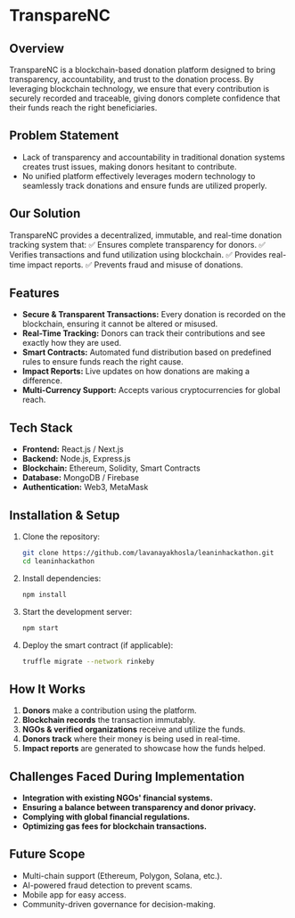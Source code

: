 # TranspareNC



## Overview

TranspareNC is a blockchain-based donation platform designed to bring transparency, accountability, and trust to the donation process. By leveraging blockchain technology, we ensure that every contribution is securely recorded and traceable, giving donors complete confidence that their funds reach the right beneficiaries.

## Problem Statement

- Lack of transparency and accountability in traditional donation systems creates trust issues, making donors hesitant to contribute.
- No unified platform effectively leverages modern technology to seamlessly track donations and ensure funds are utilized properly.

## Our Solution

TranspareNC provides a decentralized, immutable, and real-time donation tracking system that:
✅ Ensures complete transparency for donors.
✅ Verifies transactions and fund utilization using blockchain.
✅ Provides real-time impact reports.
✅ Prevents fraud and misuse of donations.

## Features

- **Secure & Transparent Transactions:** Every donation is recorded on the blockchain, ensuring it cannot be altered or misused.
- **Real-Time Tracking:** Donors can track their contributions and see exactly how they are used.
- **Smart Contracts:** Automated fund distribution based on predefined rules to ensure funds reach the right cause.
- **Impact Reports:** Live updates on how donations are making a difference.
- **Multi-Currency Support:** Accepts various cryptocurrencies for global reach.

## Tech Stack

- **Frontend:** React.js / Next.js
- **Backend:** Node.js, Express.js
- **Blockchain:** Ethereum, Solidity, Smart Contracts
- **Database:** MongoDB / Firebase
- **Authentication:** Web3, MetaMask

## Installation & Setup

1. Clone the repository:
   ```sh
   git clone https://github.com/lavanayakhosla/leaninhackathon.git
   cd leaninhackathon
   ```
2. Install dependencies:
   ```sh
   npm install
   ```
3. Start the development server:
   ```sh
   npm start
   ```
4. Deploy the smart contract (if applicable):
   ```sh
   truffle migrate --network rinkeby
   ```

## How It Works

1. **Donors** make a contribution using the platform.
2. **Blockchain records** the transaction immutably.
3. **NGOs & verified organizations** receive and utilize the funds.
4. **Donors track** where their money is being used in real-time.
5. **Impact reports** are generated to showcase how the funds helped.

## Challenges Faced During Implementation

- **Integration with existing NGOs' financial systems.**
- **Ensuring a balance between transparency and donor privacy.**
- **Complying with global financial regulations.**
- **Optimizing gas fees for blockchain transactions.**

## Future Scope

- Multi-chain support (Ethereum, Polygon, Solana, etc.).
- AI-powered fraud detection to prevent scams.
- Mobile app for easy access.
- Community-driven governance for decision-making.


